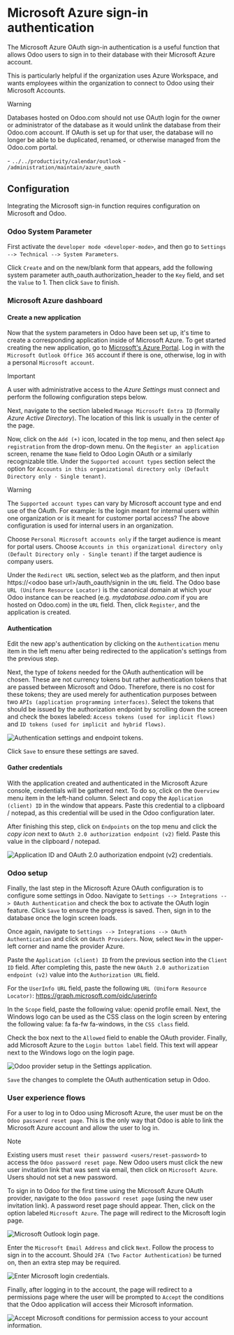 # Microsoft Azure sign-in authentication

The Microsoft Azure OAuth sign-in authentication is a useful function
that allows Odoo users to sign in to their database with their Microsoft
Azure account.

This is particularly helpful if the organization uses Azure Workspace,
and wants employees within the organization to connect to Odoo using
their Microsoft Accounts.

<div class="warning">

<div class="title">

Warning

</div>

Databases hosted on Odoo.com should not use OAuth login for the owner or
administrator of the database as it would unlink the database from their
Odoo.com account. If OAuth is set up for that user, the database will no
longer be able to be duplicated, renamed, or otherwise managed from the
Odoo.com portal.

</div>

<div class="seealso">

\- `../../productivity/calendar/outlook` -
`/administration/maintain/azure_oauth`

</div>

## Configuration

Integrating the Microsoft sign-in function requires configuration on
Microsoft and Odoo.

### Odoo System Parameter

First activate the `developer mode <developer-mode>`, and then go to
`Settings
--> Technical --> System Parameters`.

Click `Create` and on the new/blank form that appears, add the following
system parameter
<span class="title-ref">auth\_oauth.authorization\_header</span> to the
`Key` field, and set the `Value` to <span class="title-ref">1</span>.
Then click `Save` to finish.

### Microsoft Azure dashboard

#### Create a new application

Now that the system parameters in Odoo have been set up, it's time to
create a corresponding application inside of Microsoft Azure. To get
started creating the new application, go to [Microsoft's Azure
Portal](https://portal.azure.com/). Log in with the `Microsoft
Outlook Office 365` account if there is one, otherwise, log in with a
personal `Microsoft
account`.

<div class="important">

<div class="title">

Important

</div>

A user with administrative access to the *Azure Settings* must connect
and perform the following configuration steps below.

</div>

Next, navigate to the section labeled `Manage Microsoft Entra ID`
(formally *Azure Active Directory*). The location of this link is
usually in the center of the page.

Now, click on the `Add (+)` icon, located in the top menu, and then
select `App
registration` from the drop-down menu. On the `Register an application`
screen, rename the `Name` field to <span class="title-ref">Odoo Login
OAuth</span> or a similarly recognizable title. Under the `Supported
account types` section select the option for `Accounts in this
organizational directory only (Default Directory only - Single tenant)`.

<div class="warning">

<div class="title">

Warning

</div>

The `Supported account types` can vary by Microsoft account type and end
use of the OAuth. For example: Is the login meant for internal users
within one organization or is it meant for customer portal access? The
above configuration is used for internal users in an organization.

Choose `Personal Microsoft accounts only` if the target audience is
meant for portal users. Choose `Accounts in this organizational
directory only (Default Directory only -
Single tenant)` if the target audience is company users.

</div>

Under the `Redirect URL` section, select `Web` as the platform, and then
input <span class="title-ref">https://\<odoo base
url\>/auth\_oauth/signin</span> in the `URL` field. The Odoo base `URL
(Uniform Resource Locator)` is the canonical domain at which your Odoo
instance can be reached (e.g. *mydatabase.odoo.com* if you are hosted on
Odoo.com) in the `URL` field. Then, click `Register`, and the
application is created.

#### Authentication

Edit the new app's authentication by clicking on the `Authentication`
menu item in the left menu after being redirected to the application's
settings from the previous step.

Next, the type of *tokens* needed for the OAuth authentication will be
chosen. These are not currency tokens but rather authentication tokens
that are passed between Microsoft and Odoo. Therefore, there is no cost
for these tokens; they are used merely for authentication purposes
between two `APIs (application programming interfaces)`. Select the
tokens that should be issued by the authorization endpoint by scrolling
down the screen and check the boxes labeled: `Access tokens (used for
implicit flows)` and `ID tokens (used for implicit and
hybrid flows)`.

![Authentication settings and endpoint
tokens.](azure/authentication-tokens.png)

Click `Save` to ensure these settings are saved.

#### Gather credentials

With the application created and authenticated in the Microsoft Azure
console, credentials will be gathered next. To do so, click on the
`Overview` menu item in the left-hand column. Select and copy the
`Application (client) ID` in the window that appears. Paste this
credential to a clipboard / notepad, as this credential will be used in
the Odoo configuration later.

After finishing this step, click on `Endpoints` on the top menu and
click the *copy icon* next to `OAuth 2.0 authorization endpoint (v2)`
field. Paste this value in the clipboard / notepad.

![Application ID and OAuth 2.0 authorization endpoint (v2)
credentials.](azure/overview-azure-app.png)

### Odoo setup

Finally, the last step in the Microsoft Azure OAuth configuration is to
configure some settings in Odoo. Navigate to `Settings --> Integrations
--> OAuth Authentication` and check the box to activate the OAuth login
feature. Click `Save` to ensure the progress is saved. Then, sign in to
the database once the login screen loads.

Once again, navigate to `Settings --> Integrations --> OAuth
Authentication` and click on `OAuth Providers`. Now, select `New` in the
upper-left corner and name the provider
<span class="title-ref">Azure</span>.

Paste the `Application (client) ID` from the previous section into the
`Client
ID` field. After completing this, paste the new `OAuth 2.0 authorization
endpoint (v2)` value into the `Authorization URL` field.

For the `UserInfo URL` field, paste the following `URL (Uniform Resource
Locator)`:
<span class="title-ref">https://graph.microsoft.com/oidc/userinfo</span>

In the `Scope` field, paste the following value:
<span class="title-ref">openid profile email</span>. Next, the Windows
logo can be used as the CSS class on the login screen by entering the
following value: <span class="title-ref">fa fa-fw fa-windows</span>, in
the `CSS class` field.

Check the box next to the `Allowed` field to enable the OAuth provider.
Finally, add <span class="title-ref">Microsoft Azure</span> to the
`Login button label` field. This text will appear next to the Windows
logo on the login page.

![Odoo provider setup in the Settings
application.](azure/odoo-provider-settings.png)

`Save` the changes to complete the OAuth authentication setup in Odoo.

### User experience flows

For a user to log in to Odoo using Microsoft Azure, the user must be on
the `Odoo
password reset page`. This is the only way that Odoo is able to link the
Microsoft Azure account and allow the user to log in.

<div class="note">

<div class="title">

Note

</div>

Existing users must `reset their password <users/reset-password>` to
access the `Odoo password reset page`. New Odoo users must click the new
user invitation link that was sent via email, then click on `Microsoft
Azure`. Users should not set a new password.

</div>

To sign in to Odoo for the first time using the Microsoft Azure OAuth
provider, navigate to the `Odoo password reset page` (using the new user
invitation link). A password reset page should appear. Then, click on
the option labeled `Microsoft Azure`. The page will redirect to the
Microsoft login page.

![Microsoft Outlook login page.](azure/odoo-login.png)

Enter the `Microsoft Email Address` and click `Next`. Follow the process
to sign in to the account. Should `2FA (Two Factor Authentication)` be
turned on, then an extra step may be required.

![Enter Microsoft login credentials.](azure/login-next.png)

Finally, after logging in to the account, the page will redirect to a
permissions page where the user will be prompted to `Accept` the
conditions that the Odoo application will access their Microsoft
information.

![Accept Microsoft conditions for permission access to your account
information.](azure/accept-access.png)
